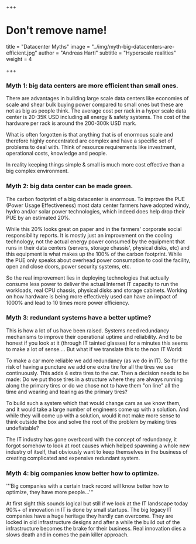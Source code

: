 +++
# Don't remove name!
title = "Datacenter Myths"
image = "../img/myth-big-datacenters-are-efficient.jpg"
author = "Andreas Hartl"
subtitle = "Hyperscale realities"
weight = 4

+++

### Myth 1: big data centers are more efficient than small ones.

There are advantages in building large scale data centers like economies of scale and shear bulk buying power compared to small ones but these are not as big as people think. The average cost per rack in a hyper scale data center is 20-35K USD including all energy &amp; safety systems. The cost of the hardware per rack is around the 200-300k USD mark.

What is often forgotten is that anything that is of enormous scale and therefore highly concentrated are complex and have a specific set of problems to deal with. Think of resource requirements like investment, operational costs, knowledge and people.

In reality keeping things simple &amp; small is much more cost effective than a big complex environment.

### Myth 2: big data center can be made green.

The carbon footprint of a big datacenter is enormous. To improve the PUE (Power Usage Effectiveness) most data center farmers have adopted windy, hydro and/or solar power technologies, which indeed does help drop their PUE by an estimated 20%.

While this 20% looks great on paper and in the farmers' corporate social responsibility reports. It is mostly just an improvement on the cooling technology, not the actual energy power consumed by the equipment that runs in their data centers (servers, storage chassis', physical disks, etc) and this equipment is what makes up the 100% of the carbon footprint. While the PUE only speaks about overhead power consumption to cool the facility, open and close doors, power security systems, etc.

So the real improvement lies in deploying technologies that actually consume less power to deliver the actual Internet IT capacity to run the workloads, real CPU chassis, physical disks and storage cabinets. Working on how hardware is being more effectively used can have an impact of 1000% and lead to 10 times more power efficiency.

### Myth 3: redundant systems have a better uptime?

This is how a lot of us have been raised. Systems need redundancy mechanisms to improve their operational uptime and reliability. And to be honest if you look at it (through IT tainted glasses) for a minutes this seems to make a lot of sense…. But what if we translate this to the non IT World:

To make a car more reliable we add redundancy (as we do in IT). So for the risk of having a puncture we add one extra tire for all the tires we use continuously. This adds 4 extra tires to the car. Then a decision needs to be made: Do we put those tires in a structure where they are always running along the primary tires or do we chose not to have them "on line" all the time and wearing and tearing as the primary tires?

To build such a system which that would change cars as we know them, and it would take a large number of engineers come up with a solution. And while they will come up with a solution, would it not make more sense to think outside the box and solve the root of the problem by making tires undeflatable?

The IT industry has gone overboard  with the concept of redundancy, it forgot somehow to look  at root causes which helped spawning a whole new industry of itself, that obviously want to keep themselves in the business of creating complicated and expensive redundant system.

### Myth 4: big companies know better how to optimize.

'''Big companies with a certain track record will know better how to optimize, they have more people…'''

At first sight this sounds logical but still if we look at the IT landscape today 90%+ of innovation in IT is done by small startups. The big legacy IT companies have a huge heritage they hardly can overcome. They are locked in old infrastructure designs and after a while the build out of the infrastructure becomes the brake for their business. Real innovation dies a slows death and in comes the pain killer approach.
